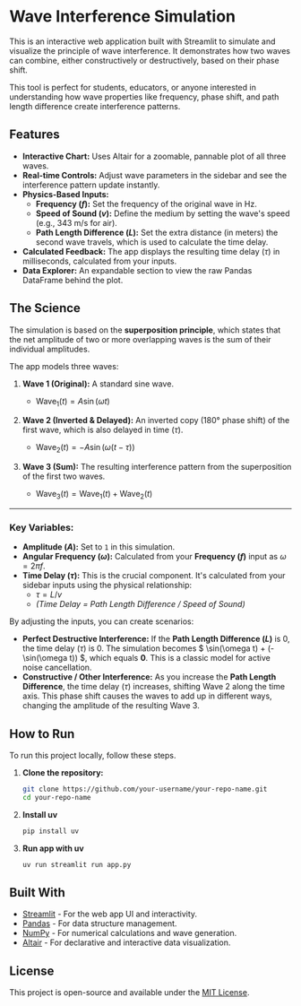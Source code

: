 # Wave Interference Simulation

This is an interactive web application built with Streamlit to simulate and visualize the principle of wave interference. It demonstrates how two waves can combine, either constructively or destructively, based on their phase shift.

This tool is perfect for students, educators, or anyone interested in understanding how wave properties like frequency, phase shift, and path length difference create interference patterns.

## Features

  * **Interactive Chart:** Uses Altair for a zoomable, pannable plot of all three waves.
  * **Real-time Controls:** Adjust wave parameters in the sidebar and see the interference pattern update instantly.
  * **Physics-Based Inputs:**
      * **Frequency ($f$):** Set the frequency of the original wave in Hz.
      * **Speed of Sound ($v$):** Define the medium by setting the wave's speed (e.g., 343 m/s for air).
      * **Path Length Difference ($L$):** Set the extra distance (in meters) the second wave travels, which is used to calculate the time delay.
  * **Calculated Feedback:** The app displays the resulting time delay ($\tau$) in milliseconds, calculated from your inputs.
  * **Data Explorer:** An expandable section to view the raw Pandas DataFrame behind the plot.

## The Science

The simulation is based on the **superposition principle**, which states that the net amplitude of two or more overlapping waves is the sum of their individual amplitudes.

The app models three waves:

1.  **Wave 1 (Original):** A standard sine wave.

      * $\text{Wave}_1(t) = A \sin(\omega t)$

2.  **Wave 2 (Inverted & Delayed):** An inverted copy (180° phase shift) of the first wave, which is also delayed in time ($\tau$).

      * $\text{Wave}_2(t) = -A \sin(\omega(t - \tau))$

3.  **Wave 3 (Sum):** The resulting interference pattern from the superposition of the first two waves.

      * $\text{Wave}_3(t) = \text{Wave}_1(t) + \text{Wave}_2(t)$

-----

### Key Variables:

  * **Amplitude ($A$):** Set to `1` in this simulation.
  * **Angular Frequency ($\omega$):** Calculated from your **Frequency ($f$)** input as $\omega = 2 \pi f$.
  * **Time Delay ($\tau$):** This is the crucial component. It's calculated from your sidebar inputs using the physical relationship:
      * $\tau = L / v$
      * *(Time Delay = Path Length Difference / Speed of Sound)*

By adjusting the inputs, you can create scenarios:

  * **Perfect Destructive Interference:** If the **Path Length Difference ($L$)** is 0, the time delay ($\tau$) is 0. The simulation becomes $ \\sin(\\omega t) + (-\\sin(\\omega t)) $, which equals **0**. This is a classic model for active noise cancellation.
  * **Constructive / Other Interference:** As you increase the **Path Length Difference**, the time delay ($\tau$) increases, shifting Wave 2 along the time axis. This phase shift causes the waves to add up in different ways, changing the amplitude of the resulting Wave 3.

## How to Run

To run this project locally, follow these steps.

1.  **Clone the repository:**

    ```bash
    git clone https://github.com/your-username/your-repo-name.git
    cd your-repo-name
    ```

2.  **Install uv**

    ```bash
    pip install uv
    ```

3.  **Run app with uv**

    ```bash
    uv run streamlit run app.py
    ```

## Built With

  * [Streamlit](https://streamlit.io/) - For the web app UI and interactivity.
  * [Pandas](https://pandas.pydata.org/) - For data structure management.
  * [NumPy](https://numpy.org/) - For numerical calculations and wave generation.
  * [Altair](https://altair-viz.github.io/) - For declarative and interactive data visualization.

## License

This project is open-source and available under the [MIT License](https://www.google.com/search?q=LICENSE).